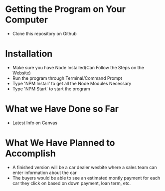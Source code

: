 # Getting the Program on Your Computer
* Clone this repository on Github
# Installation
* Make sure you have Node Installed(Can Follow the Steps on the Website)
* Run the program through Terminal/Command Prompt 
* Type 'NPM Install' to get all the Node Modules Necessary
* Type 'NPM Start' to start the program
# What we Have Done so Far
* Latest Info on Canvas
# What We Have Planned to Accomplish
* A finished version will be a car dealer wesbite where a sales team can enter information about the car
* The buyers would be able to see an estimated montly payment for each car they click on based on down payment, loan term, etc.
